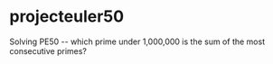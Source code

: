 # projecteuler50
Solving PE50 -- which prime under 1,000,000 is the sum of the most consecutive primes?
